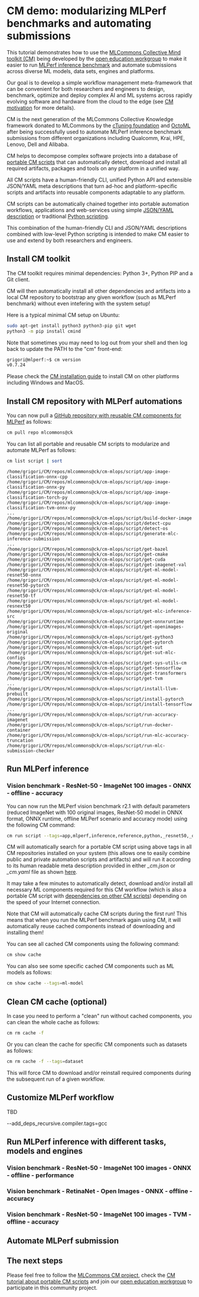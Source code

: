 # CM demo: modularizing MLPerf benchmarks and automating submissions

This tutorial demonstrates how to use the [MLCommons Collective Mind toolkit (CM)](https://github.com/mlcommons/ck) 
being developed by the [open education workgroup](https://github.com/mlcommons/ck/blob/master/docs/mlperf-education-workgroup.md)
to make it easier to run [MLPerf inference benchmark](https://github.com/mlcommons/inference)
and automate submissions across diverse ML models, data sets, engines and platforms.

Our goal is to develop a simple workflow management meta-framework that can be convenient for both researchers and engineers 
to design, benchmark, optimize and deploy complex AI and ML systems across rapidly evolving 
software and hardware from the cloud to the edge (see [CM motivation](../cm/docs/motivation.md) for more details).

CM is the next generation of the MLCommons Collective Knowledge framework donated to MLCommons 
by the [cTuning foundation](https://cTuning.org) and [OctoML](https://octoml.ai) 
after being successfully used to automate MLPerf inference benchmark submissions 
from different organizations including Qualcomm, Krai, HPE, Lenovo, Dell and Alibaba.

CM helps to decompose complex software projects into a database of [portable CM scripts](https://github.com/mlcommons/ck/tree/master/cm-mlops/script)
that can automatically detect, download and install all required artifacts, packages and tools 
on any platform in a unified way.

All CM scripts have a human-friendly CLI, unified Python API and extensible JSON/YAML meta descriptions 
that turn ad-hoc and platform-specific scripts and artifacts into reusable components 
adaptable to any platform.

CM scripts can be automatically chained together into portable automation workflows, applications
and web-services using simple [JSON/YAML description](https://github.com/mlcommons/ck/blob/master/cm-mlops/script/app-image-classification-onnx-py/_cm.json) 
or traditional [Python scripting](https://github.com/mlcommons/ck/blob/master/cm-mlops/script/get-ml-model-resnet50-onnx/customize.py#L22).

This combination of the human-friendly CLI and JSON/YAML descriptions combined with low-level Python scripting 
is intended to make CM easier to use and extend by both researchers and engineers.

## Install CM toolkit

The CM toolkit requires minimal dependencies: Python 3+, Python PIP and a Git client. 

CM will then automatically install all other dependencies and artifacts into a local CM repository
to bootstrap any given workflow (such as MLPerf benchmark) without even intefering with the system setup!

Here is a typical minimal CM setup on Ubuntu:

```bash
sudo apt-get install python3 python3-pip git wget
python3 -m pip install cmind
```

Note that sometimes you may need to log out from your shell and then log back 
to update the PATH to the "cm" front-end:
```bash
grigori@mlperf:~$ cm version
v0.7.24
```
Please check the [CM installation guide](https://github.com/mlcommons/ck/blob/master/cm/docs/installation.md) 
to install CM on other platforms including Windows and MacOS.

## Install CM repository with MLPerf automations

You can now pull a [GitHub repository with reusable CM components for MLPerf](https://github.com/mlcommons/ck/tree/master/cm-mlops) 
as follows:

```bash
cm pull repo mlcommons@ck
```

You can list all portable and reusable CM scripts to modularize and automate MLPerf as follows:
```bash
cm list script | sort
```

```
/home/grigori/CM/repos/mlcommons@ck/cm-mlops/script/app-image-classification-onnx-cpp
/home/grigori/CM/repos/mlcommons@ck/cm-mlops/script/app-image-classification-onnx-py
/home/grigori/CM/repos/mlcommons@ck/cm-mlops/script/app-image-classification-torch-py
/home/grigori/CM/repos/mlcommons@ck/cm-mlops/script/app-image-classification-tvm-onnx-py
...
/home/grigori/CM/repos/mlcommons@ck/cm-mlops/script/build-docker-image
/home/grigori/CM/repos/mlcommons@ck/cm-mlops/script/detect-cpu
/home/grigori/CM/repos/mlcommons@ck/cm-mlops/script/detect-os
/home/grigori/CM/repos/mlcommons@ck/cm-mlops/script/generate-mlc-inference-submission
...
/home/grigori/CM/repos/mlcommons@ck/cm-mlops/script/get-bazel
/home/grigori/CM/repos/mlcommons@ck/cm-mlops/script/get-cmake
/home/grigori/CM/repos/mlcommons@ck/cm-mlops/script/get-cuda
/home/grigori/CM/repos/mlcommons@ck/cm-mlops/script/get-imagenet-val
/home/grigori/CM/repos/mlcommons@ck/cm-mlops/script/get-ml-model-resnet50-onnx
/home/grigori/CM/repos/mlcommons@ck/cm-mlops/script/get-ml-model-resnet50-pytorch
/home/grigori/CM/repos/mlcommons@ck/cm-mlops/script/get-ml-model-resnet50-tf
/home/grigori/CM/repos/mlcommons@ck/cm-mlops/script/get-ml-model-resnext50
/home/grigori/CM/repos/mlcommons@ck/cm-mlops/script/get-mlc-inference-src
/home/grigori/CM/repos/mlcommons@ck/cm-mlops/script/get-onnxruntime
/home/grigori/CM/repos/mlcommons@ck/cm-mlops/script/get-openimages-original
/home/grigori/CM/repos/mlcommons@ck/cm-mlops/script/get-python3
/home/grigori/CM/repos/mlcommons@ck/cm-mlops/script/get-pytorch
/home/grigori/CM/repos/mlcommons@ck/cm-mlops/script/get-sut
/home/grigori/CM/repos/mlcommons@ck/cm-mlops/script/get-sut-mlc-configs
/home/grigori/CM/repos/mlcommons@ck/cm-mlops/script/get-sys-utils-cm
/home/grigori/CM/repos/mlcommons@ck/cm-mlops/script/get-tensorflow
/home/grigori/CM/repos/mlcommons@ck/cm-mlops/script/get-transformers
/home/grigori/CM/repos/mlcommons@ck/cm-mlops/script/get-tvm
...
/home/grigori/CM/repos/mlcommons@ck/cm-mlops/script/install-llvm-prebuilt
/home/grigori/CM/repos/mlcommons@ck/cm-mlops/script/install-pytorch
/home/grigori/CM/repos/mlcommons@ck/cm-mlops/script/install-tensorflow
...
/home/grigori/CM/repos/mlcommons@ck/cm-mlops/script/run-accuracy-imagenet
/home/grigori/CM/repos/mlcommons@ck/cm-mlops/script/run-docker-container
/home/grigori/CM/repos/mlcommons@ck/cm-mlops/script/run-mlc-accuracy-truncation
/home/grigori/CM/repos/mlcommons@ck/cm-mlops/script/run-mlc-submission-checker

```

## Run MLPerf inference

### Vision benchmark - ResNet-50 - ImageNet 100 images - ONNX - offline - accuracy

You can now run the MLPerf vision benchmark r2.1 with default parameters 
(reduced ImageNet with 100 original images, ResNet-50 model in ONNX format, 
ONNX runtime, offline MLPerf scenario and accuracy mode)
using the following CM command:

```bash
cm run script --tags=app,mlperf,inference,reference,python,_resnet50,_onnxruntime,_cpu,_r2.1_default --quiet
```

CM will automatically search for a portable CM script using above tags in all CM repositories 
installed on your system (this allows one to easily combine public and private automation scripts and artifacts)
and will run it according to its human readable meta description provided in either *_cm.json*
or *_cm.yaml* file as shown [here](https://github.com/mlcommons/ck/blob/master/cm-mlops/script/app-mlperf-inference-vision-reference/_cm.json).

It may take a few minutes to automatically detect, download and/or install all necessary ML components
required for this CM workflow (which is also a portable CM script with 
[dependencies on other CM scripts](https://github.com/mlcommons/ck/blob/master/cm-mlops/script/app-mlperf-inference-vision-reference/_cm.json#L5))
depending on the speed of your Internet connection.

Note that CM will automatically cache CM scripts during the first run!
This means that when you run the MLPerf benchmark again using CM,
it will automatically reuse cached components instead of downloading and installing them!

You can see all cached CM components using the following command:
```bash
cm show cache
```

You can also see some specific cached CM components such as ML models as follows:
```bash
cm show cache --tags=ml-model
```

## Clean CM cache (optional)

In case you need to perform a "clean" run without cached components, you can clean the whole cache as follows:
```bash
cm rm cache -f
```

Or you can clean the cache for specific CM components such as datasets as follows:
```bash
cm rm cache -f --tags=dataset
```

This will force CM to download and/or reinstall required components during the subsequent run of a given workflow.

## Customize MLPerf workflow

TBD

--add_deps_recursive.compiler.tags=gcc

## Run MLPerf inference with different tasks, models and engines

### Vision benchmark - ResNet-50 - ImageNet 100 images - ONNX - offline - performance

### Vision benchmark - RetinaNet - Open Images - ONNX - offline - accuracy

### Vision benchmark - ResNet-50 - ImageNet 100 images - TVM - offline - accuracy


## Automate MLPerf submission


## The next steps

Please feel free to follow the [MLCommons CM project](https://github.com/mlcommons/ck),
check the [CM tutorial about portable CM scripts](../cm/docs/tutorial-scripts.md) 
and join our [open education workgroup](mlperf-education-workgroup.md) 
to participate in this community project.

